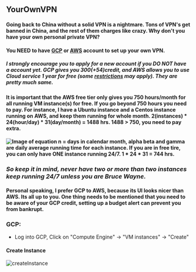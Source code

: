 ## YourOwnVPN
#### Going back to China without a solid VPN is a nightmare. Tons of VPN's get banned in China, and the rest of them charges like crazy. Why don't you have your own personal private VPN?
#### You NEED to have [GCP](https://console.cloud.google.com/home/dashboard?project=person-web) or [AWS](https://portal.aws.amazon.com/billing/signup#/) account to set up your own VPN. 
##### I strongly encourage you to apply for a new account if you *DO NOT* have a account yet. GCP gives you $300(+$54)credit, and AWS allows you to use Cloud service 1 year for free (some [restrictions](https://aws.amazon.com/free/?awsf.Free%20Tier%20Types=categories%2312monthsfree) may apply). They are pretty much same.

#### It is important that the AWS free tier only gives you 750 hours/month for all running VM instance(s) for free. If you go beyond 750 hours you need to pay. For instance, I have a Ubuntu instance and a Centos instance running on AWS, and keep them running for whole month. 2(instances) * 24(hour/day) * 31(day/month) = 1488 hrs. 1488 > 750, you need to pay extra. 

#### ![Image of equation](https://github.com/shanerbo/Your-Own-VPN/blob/master/Sumation.gif) n = days in calendar month, alpha beta and gamma are daily average running time for each instance. If you are in free tire, you can only have **ONE** instance running 24/7. 1 * 24 * 31 = 744 hrs.
### *So keep it in mind, never have two or more than two instances keep running 24/7 unless you are Bruce Wayne.*

#### Personal speaking, I prefer GCP to AWS, because its UI looks nicer than AWS. Its all up to you. One thing needs to be mentioned that you need to be aware of your GCP credit, setting up a budget alert can prevent you from bankrupt. 
### GCP:
- Log into GCP, Click on "Compute Engine" -> "VM instances" -> "Create"
#### Create Instance
![createInstance](https://github.com/shanerbo/YourOwnVPN/blob/master/GCPCreateInstance.png)
